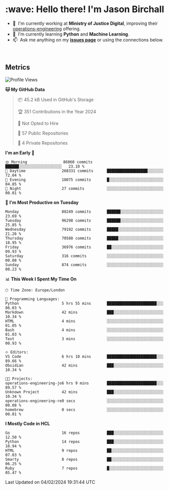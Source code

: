 <h1 align="left" id="jason-title">:wave: Hello there! I'm Jason Birchall</h1>

- :office: &nbsp;I'm currently working at **Ministry of Justice Digital**, improving their [operations-engineering](https://github.com/ministryofjustice/operations-engineering) offering.
- :seedling: &nbsp;I’m currently learning **Python** and **Machine Learning**.
- :mailbox: &nbsp;Ask me anything on my **[issues page]** or using the connections below.


<br>


<h2>Metrics</h2>

<!--START_SECTION:waka-->
![Profile Views](http://img.shields.io/badge/Profile%20Views-8-blue)

**🐱 My GitHub Data** 

> 📦 45.2 kB Used in GitHub's Storage 
 > 
> 🏆 351 Contributions in the Year 2024
 > 
> 🚫 Not Opted to Hire
 > 
> 📜 57 Public Repositories 
 > 
> 🔑 4 Private Repositories 
 > 
**I'm an Early 🐤** 

```text
🌞 Morning                86060 commits       ██████░░░░░░░░░░░░░░░░░░░   23.10 % 
🌆 Daytime                268331 commits      ██████████████████░░░░░░░   72.04 % 
🌃 Evening                18075 commits       █░░░░░░░░░░░░░░░░░░░░░░░░   04.85 % 
🌙 Night                  27 commits          ░░░░░░░░░░░░░░░░░░░░░░░░░   00.01 % 
```
📅 **I'm Most Productive on Tuesday** 

```text
Monday                   88249 commits       ██████░░░░░░░░░░░░░░░░░░░   23.69 % 
Tuesday                  96298 commits       ██████░░░░░░░░░░░░░░░░░░░   25.85 % 
Wednesday                79192 commits       █████░░░░░░░░░░░░░░░░░░░░   21.26 % 
Thursday                 70588 commits       █████░░░░░░░░░░░░░░░░░░░░   18.95 % 
Friday                   36976 commits       ██░░░░░░░░░░░░░░░░░░░░░░░   09.93 % 
Saturday                 316 commits         ░░░░░░░░░░░░░░░░░░░░░░░░░   00.08 % 
Sunday                   874 commits         ░░░░░░░░░░░░░░░░░░░░░░░░░   00.23 % 
```


📊 **This Week I Spent My Time On** 

```text
🕑︎ Time Zone: Europe/London

💬 Programming Languages: 
Python                   5 hrs 55 mins       ██████████████████████░░░   86.03 % 
Markdown                 42 mins             ███░░░░░░░░░░░░░░░░░░░░░░   10.34 % 
HTML                     4 mins              ░░░░░░░░░░░░░░░░░░░░░░░░░   01.05 % 
Bash                     4 mins              ░░░░░░░░░░░░░░░░░░░░░░░░░   01.03 % 
Text                     3 mins              ░░░░░░░░░░░░░░░░░░░░░░░░░   00.93 % 

🔥 Editors: 
VS Code                  6 hrs 10 mins       ██████████████████████░░░   89.66 % 
Obsidian                 42 mins             ███░░░░░░░░░░░░░░░░░░░░░░   10.34 % 

🐱‍💻 Projects: 
operations-engineering-jo6 hrs 9 mins        ██████████████████████░░░   89.57 % 
Unknown Project          42 mins             ███░░░░░░░░░░░░░░░░░░░░░░   10.34 % 
operations-engineering-re0 secs              ░░░░░░░░░░░░░░░░░░░░░░░░░   00.08 % 
homebrew                 0 secs              ░░░░░░░░░░░░░░░░░░░░░░░░░   00.01 % 
```

**I Mostly Code in HCL** 

```text
Go                       16 repos            ███░░░░░░░░░░░░░░░░░░░░░░   12.50 % 
Python                   14 repos            ███░░░░░░░░░░░░░░░░░░░░░░   10.94 % 
HTML                     9 repos             ██░░░░░░░░░░░░░░░░░░░░░░░   07.03 % 
Smarty                   8 repos             ██░░░░░░░░░░░░░░░░░░░░░░░   06.25 % 
Ruby                     7 repos             █░░░░░░░░░░░░░░░░░░░░░░░░   05.47 % 
```




 Last Updated on 04/02/2024 19:31:44 UTC
<!--END_SECTION:waka-->

<!-- links -->

[issues page]: https://github.com/jasonBirchall/jasonBirchall/issues "jasonBirchall/issues"
